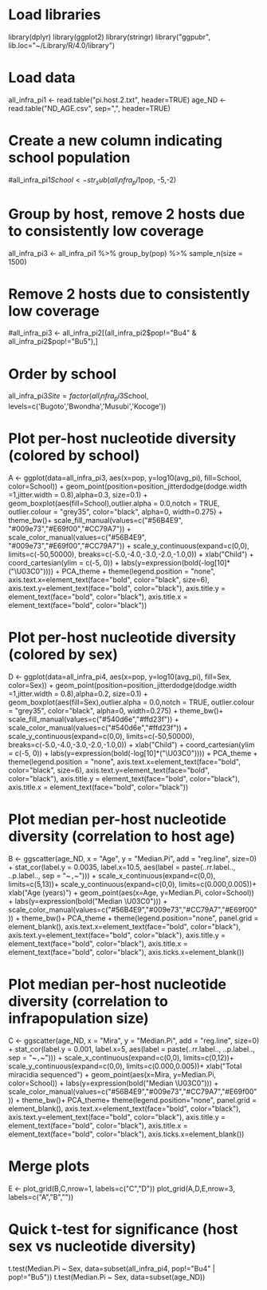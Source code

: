 # Load libraries
library(dplyr)
library(ggplot2)
library(stringr)
library("ggpubr", lib.loc="~/Library/R/4.0/library")

# Load data
all_infra_pi1 <- read.table("pi.host.2.txt", header=TRUE)
age_ND <- read.table("ND_AGE.csv", sep=",", header=TRUE)

# Create a new column indicating school population
#all_infra_pi1$School <- str_sub(all_infra_pi1$pop, -5,-2)

# Group by host, remove 2 hosts due to consistently low coverage 
all_infra_pi3 <- all_infra_pi1 %>% group_by(pop) %>% sample_n(size = 1500)

# Remove 2 hosts due to consistently low coverage 
#all_infra_pi3 <- all_infra_pi2[(all_infra_pi2$pop!="Bu4" & all_infra_pi2$pop!="Bu5"),]

# Order by school
all_infra_pi3$Site = factor(all_infra_pi3$School, levels=c('Bugoto','Bwondha','Musubi','Kocoge'))

# Plot per-host nucleotide diversity (colored by school)
A <- ggplot(data=all_infra_pi3, aes(x=pop, y=log10(avg_pi), fill=School, color=School)) + 
  geom_point(position=position_jitterdodge(dodge.width =1,jitter.width = 0.8),alpha=0.3, size=0.1) +
  geom_boxplot(aes(fill=School),outlier.alpha = 0.0,notch = TRUE, outlier.colour = "grey35", color="black", 
               alpha=0, width=0.275) +
  theme_bw()+
  scale_fill_manual(values=c("#56B4E9", "#009e73","#E69f00","#CC79A7")) +
  scale_color_manual(values=c("#56B4E9", "#009e73","#E69f00","#CC79A7")) +
  scale_y_continuous(expand=c(0,0), limits=c(-50,50000), breaks=c(-5.0,-4.0,-3.0,-2.0,-1.0,0)) +
  xlab("Child") +
  coord_cartesian(ylim = c(-5, 0)) +
  labs(y=expression(bold(-log[10]*("\U03C0")))) +
  PCA_theme + theme(legend.position = "none",
                    axis.text.x=element_text(face="bold", color="black", size=6),
                    axis.text.y=element_text(face="bold", color="black"),
                    axis.title.y = element_text(face="bold", color="black"),
                    axis.title.x = element_text(face="bold", color="black"))

# Plot per-host nucleotide diversity (colored by sex)        
D <- ggplot(data=all_infra_pi4, aes(x=pop, y=log10(avg_pi), fill=Sex, color=Sex)) + 
  geom_point(position=position_jitterdodge(dodge.width =1,jitter.width = 0.8),alpha=0.2, size=0.1) +
  geom_boxplot(aes(fill=Sex),outlier.alpha = 0.0,notch = TRUE, outlier.colour = "grey35", color="black", 
               alpha=0, width=0.275) +
  theme_bw()+
  scale_fill_manual(values=c("#540d6e","#ffd23f")) +
  scale_color_manual(values=c("#540d6e","#ffd23f")) +
  scale_y_continuous(expand=c(0,0), limits=c(-50,50000), breaks=c(-5.0,-4.0,-3.0,-2.0,-1.0,0)) +
  xlab("Child") +
  coord_cartesian(ylim = c(-5, 0)) +
  labs(y=expression(bold(-log[10]*("\U03C0")))) +
  PCA_theme + theme(legend.position = "none",
                    axis.text.x=element_text(face="bold", color="black", size=6),
                    axis.text.y=element_text(face="bold", color="black"),
                    axis.title.y = element_text(face="bold", color="black"),
                    axis.title.x = element_text(face="bold", color="black"))

# Plot median per-host nucleotide diversity (correlation to host age)
B <- ggscatter(age_ND, x = "Age", y = "Median.Pi", add = "reg.line", size=0) +
  stat_cor(label.y = 0.0035, label.x=10.5, 
           aes(label = paste(..rr.label.., ..p.label.., sep = "~`,`~"))) +
  scale_x_continuous(expand=c(0,0), limits=c(5,13))+
  scale_y_continuous(expand=c(0,0), limits=c(0.000,0.005))+
  xlab("Age (years)") +
  geom_point(aes(x=Age, y=Median.Pi, color=School)) +
  labs(y=expression(bold("Median \U03C0"))) +
  scale_color_manual(values=c("#56B4E9","#009e73","#CC79A7","#E69f00")) +
  theme_bw()+
  PCA_theme +
  theme(legend.position="none",
        panel.grid = element_blank(),
        axis.text.x=element_text(face="bold", color="black"),
        axis.text.y=element_text(face="bold", color="black"),
        axis.title.y = element_text(face="bold", color="black"),
        axis.title.x = element_text(face="bold", color="black"),
        axis.ticks.x=element_blank())

# Plot median per-host nucleotide diversity (correlation to infrapopulation size)
C <- ggscatter(age_ND, x = "Mira", y = "Median.Pi", add = "reg.line", size=0) +
  stat_cor(label.y = 0.001, label.x=5, 
           aes(label = paste(..rr.label.., ..p.label.., sep = "~`,`~"))) +
  scale_x_continuous(expand=c(0,0), limits=c(0,12))+
  scale_y_continuous(expand=c(0,0), limits=c(0.000,0.005))+
  xlab("Total miracidia sequenced") +
  geom_point(aes(x=Mira, y=Median.Pi, color=School)) +
  labs(y=expression(bold("Median \U03C0"))) +
  scale_color_manual(values=c("#56B4E9","#009e73","#CC79A7","#E69f00")) +
  theme_bw()+
  PCA_theme+
  theme(legend.position="none",
        panel.grid = element_blank(),
        axis.text.x=element_text(face="bold", color="black"),
        axis.text.y=element_text(face="bold", color="black"),
        axis.title.y = element_text(face="bold", color="black"),
        axis.title.x = element_text(face="bold", color="black"),
        axis.ticks.x=element_blank())

# Merge plots
E <- plot_grid(B,C,nrow=1, labels=c("C","D"))
plot_grid(A,D,E,nrow=3, labels=c("A","B",""))

# Quick t-test for significance (host sex vs nucleotide diversity)
t.test(Median.Pi ~ Sex, data=subset(all_infra_pi4, pop!="Bu4" | pop!="Bu5"))
t.test(Median.Pi ~ Sex, data=subset(age_ND))
